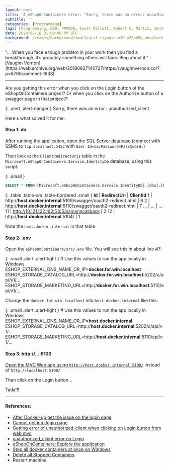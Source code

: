 ```yaml
---
layout: post
title: 'A eShopOnContainers error: "Sorry, there was an error: unauthorized_client"'
subtitle: ''
categories: [Programming]
tags: [Programming, DDD, PPPDDD, Scott Millett, Robert C. Martin, Jonathan Boccara, Eric Evans]
date: 2020-08-18 01:00:00 PM UTC
background: /images/background/small/arif-riyanto-vJP-wZ6hGBg-unsplash.jpg
---
```


<!-- started August 17, 2020 07:08 PM Philippine Time -->
<!-- ended August 18, 2020 09:00 PM Philippine Time -->


<div class="message" markdown="1">
"... When you face a tough problem in your work then you find a breakthrough, it’s probably something others will face. Blog about it." - [Vaughn Vernon](https://web.archive.org/web/20180827140727/https://vaughnvernon.co/?p=879#comment-1938)
</div>

-----

Are you getting this error when you click on the Login button of the eShopOnContainers project? Or when you click on the Authorize button of a swagger page in that project?:

{: .alert .alert-danger }
Sorry, there was an error : unauthorized_client

<!--more-->

Here's what solved it for me:

#### Step 1: db

After running the application, [open the SQL Server database](https://github.com/dotnet-architecture/eShopOnContainers/wiki/Explore-the-application#all-applications-and-microservices) (connect with SSMS to `tcp:localhost,5433` with `User Id=sa;Password=Pass@word;`)

Then look at the `ClientRedirectUris` table in the `Microsoft.eShopOnContainers.Service.IdentityDb` database, using this script:


{: .small }
``` sql
SELECT * FROM [Microsoft.eShopOnContainers.Service.IdentityDb].[dbo].[ClientRedirectUris]
```

{: .table .table-sm .table-bordered .small }
**Id**  |	**RedirectUri**                                                   |	**ClientId**
1       |	http://**host.docker.internal**:5109/swagger/oauth2-redirect.html |	6
2       |	http://**host.docker.internal**:5110/swagger/oauth2-redirect.html |	7
...     | ...                                                               | ...
11      | http://10.121.122.162:5105/xamarincallback                        |	2
12      | http://**host.docker.internal**:5104/                             |	1


Note the `host.docker.internal` in that table


#### Step 2: .env

Open the `eShopOnContainers/src/.env` file. You will see this in about line #7:

{: .small .alert .alert-light }
\# Use this values to run the app locally in Windows <br />
ESHOP_EXTERNAL_DNS_NAME_OR_IP=**docker.for.win.localhost** <br />
ESHOP_STORAGE_CATALOG_URL=http://**docker.for.win.localhost**:5202/c/api/v1/... <br />
ESHOP_STORAGE_MARKETING_URL=http://**docker.for.win.localhost**:5110/api/v1/... <br />


Change the `docker.for.win.localhost` into `host.docker.internal` like this:

{: .small .alert .alert-light }
\# Use this values to run the app locally in Windows <br />
ESHOP_EXTERNAL_DNS_NAME_OR_IP=**host.docker.internal** <br />
ESHOP_STORAGE_CATALOG_URL=http://**host.docker.internal**:5202/c/api/v1/... <br />
ESHOP_STORAGE_MARKETING_URL=http://**host.docker.internal**:5110/api/v1/... <br />


#### Step 3: http://...:5100

[Open the MVC Web app using `http://host.docker.internal:5100/`](https://github.com/dotnet-architecture/eShopOnContainers/issues/1258#issuecomment-593800988) instead of `http://localhost:5100/`

Then click on the Login button...

Tada!!!


-----

#### References:

- [After Docker-up get the issue on the login page](https://github.com/dotnet-architecture/eShopOnContainers/issues/1236)
- [Cannot get into login page](https://github.com/dotnet-architecture/eShopOnContainers/issues/1258)
- [Getting error of unauthorized_client when clicking on Login button from web mvc](https://github.com/dotnet-architecture/eShopOnContainers/issues/1273)
- [unauthorized_client error on Login](https://github.com/dotnet-architecture/eShopOnContainers/wiki/unauthorized_client-error-on-login)
- [eShopOnContainers: Explore the application](https://github.com/dotnet-architecture/eShopOnContainers/wiki/Explore-the-application) 
- [Stop all docker containers at once on Windows](https://stackoverflow.com/a/48813850/1451757)
- [Delete all Stopped Containers](https://stackoverflow.com/a/42458318/1451757)  
- Restart machine





<!-- 
The solution is so simple, but I'm going to put it here so that [I will know where to look when I forget this in the future](https://www.hanselman.com/blog/TheVBEquivalentToCTypeofKeyword.aspx):

> You must use http://docker.for.win.localhost:5100 url.
> 
> --- [by KooshkakiH](https://github.com/dotnet-architecture/eShopOnContainers/issues/1258#issuecomment-593800988)

That's it.

Enjoy!
 -->
